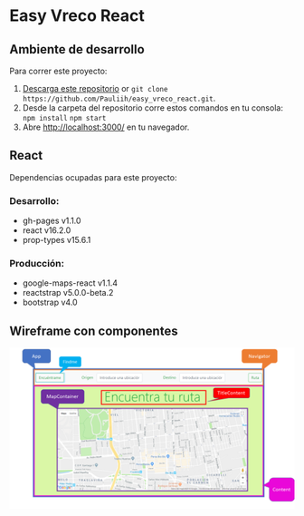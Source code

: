 # Easy Vreco React

## Ambiente de desarrollo

Para correr este proyecto:

1. [Descarga este repositorio](https://github.com/Pauliih/easy_vreco_react/archive/master.zip) or `git clone https://github.com/Pauliih/easy_vreco_react.git`.
2. Desde la carpeta del repositorio corre estos comandos en tu consola:  
    `npm install`
    `npm start`
3. Abre [http://localhost:3000/](http://localhost:3000/) en tu navegador.

## React

Dependencias ocupadas para este proyecto:
### Desarrollo:
- gh-pages v1.1.0
- react v16.2.0
- prop-types v15.6.1


### Producción:
- google-maps-react v1.1.4
- reactstrap v5.0.0-beta.2
- bootstrap v4.0

## Wireframe con componentes
![IMAGE](https://github.com/Pauliih/easy_vreco_react/raw/master/src/assets/img/easy_vreco_react_wireframe.png "Wireframe")